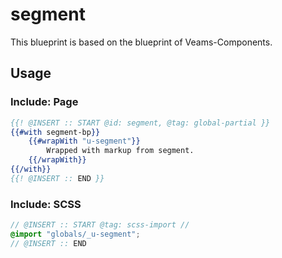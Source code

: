 # segment

This blueprint is based on the blueprint of Veams-Components.

## Usage

### Include: Page

``` hbs
{{! @INSERT :: START @id: segment, @tag: global-partial }}
{{#with segment-bp}}
	{{#wrapWith "u-segment"}}
		Wrapped with markup from segment.
	{{/wrapWith}}
{{/with}}
{{! @INSERT :: END }}
```

### Include: SCSS

``` scss
// @INSERT :: START @tag: scss-import //
@import "globals/_u-segment";
// @INSERT :: END
```
